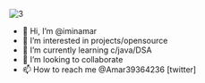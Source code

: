![3](https://user-images.githubusercontent.com/84237812/120823917-89e0f900-c575-11eb-977b-c9ee0c0a15bc.gif)


- 👋 Hi, I’m @iminamar
- 👀 I’m interested in projects/opensource
- 🌱 I’m currently learning c/java/DSA
- 💞️ I’m looking to collaborate
- 📫 How to reach me @Amar39364236 [twitter]

